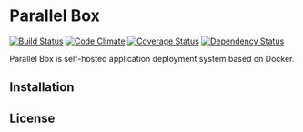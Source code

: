 # Parallel Box

[![Build Status](https://travis-ci.org/nacyot/parallel-box.svg)][build]
[![Code Climate](https://codeclimate.com/github/nacyot/parallel-box.png)][cc]
[![Coverage Status](https://coveralls.io/repos/nacyot/parallel-box/badge.png)][cover]
[![Dependency Status](https://gemnasium.com/nacyot/parallel-box.svg)][gem]

[build]: https://travis-ci.org/nacyot/parallel-box
[cover]: https://coveralls.io/r/nacyot/parallel-box
[gem]: https://gemnasium.com/nacyot/parallel-box
[cc]: https://codeclimate.com/github/nacyot/parallel-box

Parallel Box is self-hosted application deployment system based on Docker.

## Installation

## License

